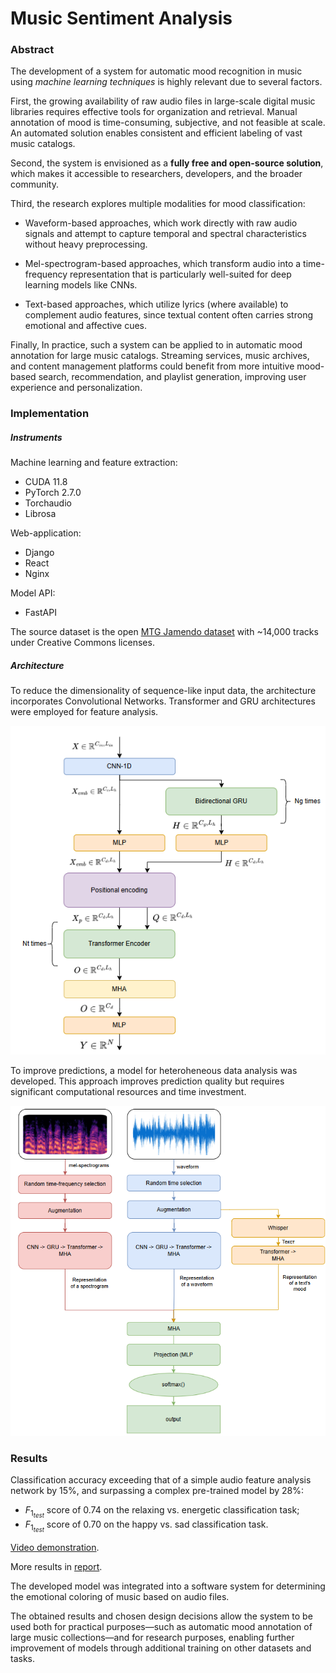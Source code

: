 # Music Sentiment Analysis
### Abstract
The development of a system for automatic mood recognition in music using *machine learning techniques* is highly relevant due to several factors.

First, the growing availability of raw audio files in large-scale digital music libraries requires effective tools for organization and retrieval. Manual annotation of mood is time-consuming, subjective, and not feasible at scale. An automated solution enables consistent and efficient labeling of vast music catalogs.

Second, the system is envisioned as a **fully free and open-source solution**, which makes it accessible to researchers, developers, and the broader community. 

Third, the research explores multiple modalities for mood classification:

- Waveform-based approaches, which work directly with raw audio signals and attempt to capture temporal and spectral characteristics without heavy preprocessing.

- Mel-spectrogram-based approaches, which transform audio into a time-frequency representation that is particularly well-suited for deep learning models like CNNs.

- Text-based approaches, which utilize lyrics (where available) to complement audio features, since textual content often carries strong emotional and affective cues.

Finally, In practice, such a system can be applied to in automatic mood annotation for large music catalogs. Streaming services, music archives, and content management platforms could benefit from more intuitive mood-based search, recommendation, and playlist generation, improving user experience and personalization.


### Implementation
##### Instruments
Machine learning and feature extraction:
- CUDA 11.8
- PyTorch 2.7.0
- Torchaudio
- Librosa

Web-application:
- Django
- React
- Nginx

Model API:
- FastAPI

The source dataset is the open [MTG Jamendo dataset](https://github.com/MTG/mtg-jamendo-dataset) with ~14,000 tracks under Creative Commons licenses.

##### Architecture
To reduce the dimensionality of sequence-like input data, the architecture incorporates Convolutional Networks. Transformer and GRU architectures were employed for feature analysis.

![alt text](imgs/ConvGRUFormer-architecture.png)

To improve predictions, a model for heteroheneous data analysis was developed. This approach improves prediction quality but requires significant computational resources and time investment.

![alt text](imgs/Heteroheneous-data-pipeline.png)

### Results
Classification accuracy exceeding that of a simple audio feature analysis network by 15%, and surpassing a complex pre-trained model by 28%:
- $F_{1_{test}}$ score of 0.74 on the relaxing vs. energetic classification task;
- $F_{1_{test}}$ score of 0.70 on the happy vs. sad classification task.

[Video demonstration](https://cloud.mail.ru/public/AJEK/NDsyPhrF1).

More results in [report](report.pdf).

The developed model was integrated into a software system for determining the emotional coloring of music based on audio files.

The obtained results and chosen design decisions allow the system to be used both for practical purposes—such as automatic mood annotation of large music collections—and for research purposes, enabling further improvement of models through additional training on other datasets and tasks.
